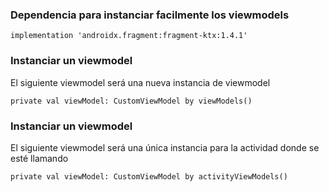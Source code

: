### Dependencia para instanciar facilmente los viewmodels
```
implementation 'androidx.fragment:fragment-ktx:1.4.1'
```

### Instanciar un viewmodel
El siguiente viewmodel será una nueva instancia de viewmodel
```
private val viewModel: CustomViewModel by viewModels()
```

### Instanciar un viewmodel
El siguiente viewmodel será una única instancia para la actividad donde se esté llamando
```
private val viewModel: CustomViewModel by activityViewModels()
```
